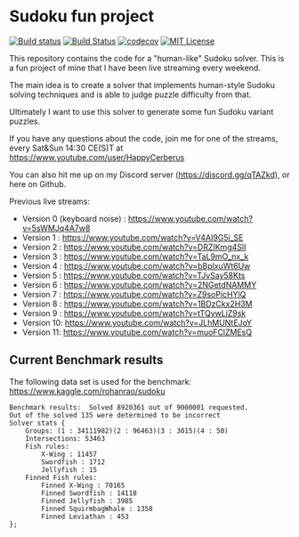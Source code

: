 # Sudoku fun project


[![Build status](https://ci.appveyor.com/api/projects/status/elojn7ea90xhfy1i?svg=true)](https://ci.appveyor.com/project/HappyCerberus/sudoku/branch/master)
[![Build Status](https://travis-ci.org/HappyCerberus/sudoku.svg?branch=master)](https://travis-ci.org/HappyCerberus/sudoku)
[![codecov](https://codecov.io/gh/HappyCerberus/sudoku/branch/master/graph/badge.svg)](https://codecov.io/gh/HappyCerberus/sudoku)
[![MIT License](https://img.shields.io/badge/License-MIT-yellow.svg)](https://github.com/HappyCerberus/sudoku/blob/master/LICENSE)

This repository contains the code for a "human-like" Sudoku solver. This is a fun project of mine that I have been live streaming every weekend.

The main idea is to create a solver that implements human-style Sudoku solving techniques and is able to judge puzzle difficulty from that.

Ultimately I want to use this solver to generate some fun Sudoku variant puzzles.

If you have any questions about the code, join me for one of the streams, every Sat&Sun 14:30 CE(S)T at https://www.youtube.com/user/HappyCerberus

You can also hit me up on my Discord server (https://discord.gg/qTAZkd), or here on Github.

Previous live streams:

* Version 0 (keyboard noise) :  https://www.youtube.com/watch?v=5sWMJq4A7w8
* Version 1 : https://www.youtube.com/watch?v=V4AI9G5i_SE
* Version 2 : https://www.youtube.com/watch?v=DRZIKmg4SlI
* Version 3 : https://www.youtube.com/watch?v=TaL9mO_nx_k
* Version 4 : https://www.youtube.com/watch?v=bBplxuWt6Uw
* Version 5 : https://www.youtube.com/watch?v=TJvSay58Kts
* Version 6 : https://www.youtube.com/watch?v=2NGetdNAMMY
* Version 7 : https://www.youtube.com/watch?v=Z9soPicHYlQ
* Version 8 : https://www.youtube.com/watch?v=1BDzCkx2H3M
* Version 9 : https://www.youtube.com/watch?v=tTQywLiZ9sk
* Version 10: https://www.youtube.com/watch?v=JLhMUNtEJoY
* Version 11: https://www.youtube.com/watch?v=muoFClZMEsQ

## Current Benchmark results

The following data set is used for the benchmark: https://www.kaggle.com/rohanrao/sudoku

```
Benchmark results: 	Solved 8920361 out of 9000001 requested.
Out of the solved 135 were determined to be incorrect
Solver stats {
	Groups: (1 : 34111982)(2 : 96463)(3 : 3015)(4 : 50)
	Intersections: 53463
	Fish rules: 
		X-Wing : 11457
		Swordfish : 1712
		Jellyfish : 15
	Finned Fish rules: 
		Finned X-Wing : 70165
		Finned Swordfish : 14118
		Finned Jellyfish : 3985
		Finned SquirmbagWhale : 1358
		Finned Leviathan : 453
};
```

